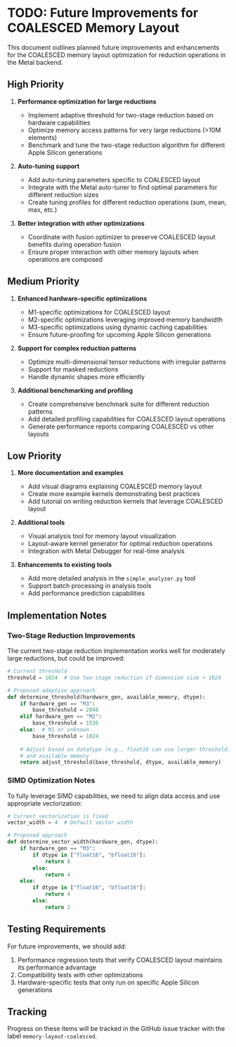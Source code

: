 # TODO: Future Improvements for COALESCED Memory Layout

This document outlines planned future improvements and enhancements for the COALESCED memory layout optimization for reduction operations in the Metal backend.

## High Priority

1. **Performance optimization for large reductions**
   - Implement adaptive threshold for two-stage reduction based on hardware capabilities
   - Optimize memory access patterns for very large reductions (>10M elements)
   - Benchmark and tune the two-stage reduction algorithm for different Apple Silicon generations

2. **Auto-tuning support**
   - Add auto-tuning parameters specific to COALESCED layout
   - Integrate with the Metal auto-tuner to find optimal parameters for different reduction sizes
   - Create tuning profiles for different reduction operations (sum, mean, max, etc.)

3. **Better integration with other optimizations**
   - Coordinate with fusion optimizer to preserve COALESCED layout benefits during operation fusion
   - Ensure proper interaction with other memory layouts when operations are composed

## Medium Priority

1. **Enhanced hardware-specific optimizations**
   - M1-specific optimizations for COALESCED layout
   - M2-specific optimizations leveraging improved memory bandwidth
   - M3-specific optimizations using dynamic caching capabilities
   - Ensure future-proofing for upcoming Apple Silicon generations

2. **Support for complex reduction patterns**
   - Optimize multi-dimensional tensor reductions with irregular patterns
   - Support for masked reductions
   - Handle dynamic shapes more efficiently

3. **Additional benchmarking and profiling**
   - Create comprehensive benchmark suite for different reduction patterns
   - Add detailed profiling capabilities for COALESCED layout operations
   - Generate performance reports comparing COALESCED vs other layouts

## Low Priority

1. **More documentation and examples**
   - Add visual diagrams explaining COALESCED memory layout
   - Create more example kernels demonstrating best practices
   - Add tutorial on writing reduction kernels that leverage COALESCED layout

2. **Additional tools**
   - Visual analysis tool for memory layout visualization
   - Layout-aware kernel generator for optimal reduction operations
   - Integration with Metal Debugger for real-time analysis

3. **Enhancements to existing tools**
   - Add more detailed analysis in the `simple_analyzer.py` tool
   - Support batch processing in analysis tools
   - Add performance prediction capabilities

## Implementation Notes

### Two-Stage Reduction Improvements

The current two-stage reduction implementation works well for moderately large reductions, but could be improved:

```python
# Current threshold
threshold = 1024  # Use two-stage reduction if dimension size > 1024

# Proposed adaptive approach
def determine_threshold(hardware_gen, available_memory, dtype):
    if hardware_gen == "M3":
        base_threshold = 2048
    elif hardware_gen == "M2":
        base_threshold = 1536
    else:  # M1 or unknown
        base_threshold = 1024
    
    # Adjust based on datatype (e.g., float16 can use larger threshold)
    # and available memory
    return adjust_threshold(base_threshold, dtype, available_memory)
```

### SIMD Optimization Notes

To fully leverage SIMD capabilities, we need to align data access and use appropriate vectorization:

```python
# Current vectorization is fixed
vector_width = 4  # Default vector width

# Proposed approach
def determine_vector_width(hardware_gen, dtype):
    if hardware_gen == "M3":
        if dtype in ["float16", "bfloat16"]:
            return 8
        else:
            return 4
    else:
        if dtype in ["float16", "bfloat16"]:
            return 4
        else:
            return 2
```

## Testing Requirements

For future improvements, we should add:

1. Performance regression tests that verify COALESCED layout maintains its performance advantage
2. Compatibility tests with other optimizations
3. Hardware-specific tests that only run on specific Apple Silicon generations

## Tracking

Progress on these items will be tracked in the GitHub issue tracker with the label `memory-layout-coalesced`. 